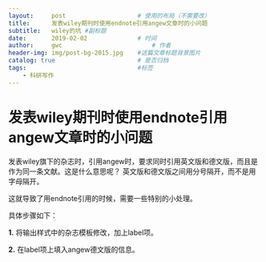 ```yaml
---
layout:     post   				    # 使用的布局（不需要改）
title:      发表wiley期刊时使用endnote引用angew文章时的小问题 				# 标题 
subtitle:   wiley的坑 #副标题
date:       2019-02-02 				# 时间
author:     gwc 						# 作者
header-img: img/post-bg-2015.jpg 	#这篇文章标题背景图片
catalog: true 						# 是否归档
tags:								#标签
    - 科研写作
---
```


# 发表wiley期刊时使用endnote引用angew文章时的小问题

发表wiley旗下的杂志时，引用angew时，要求同时引用英文版和德文版，而且是作为同一条文献。这是什么意思呢？
英文版和德文版之间用分号隔开，而不是用字母隔开。



这就导致了用endnote引用的时候，需要一些特别的小处理。



具体步骤如下：

**1.** 将输出样式中的杂志模板修改，加上label项。

**2.** 在label项上填入angew德文版的信息。


